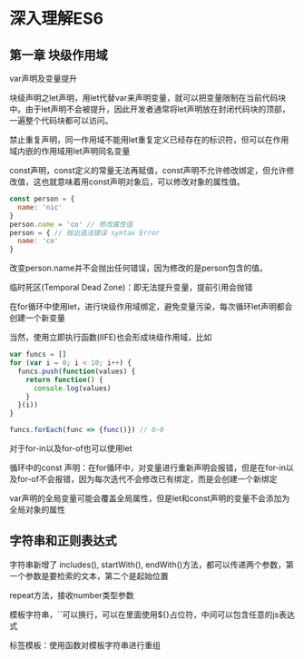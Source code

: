# 深入理解ES6

## 第一章 块级作用域
var声明及变量提升

块级声明之let声明，用let代替var来声明变量，就可以把变量限制在当前代码块中。由于let声明不会被提升，因此开发者通常将let声明放在封闭代码块的顶部，一遍整个代码块都可以访问。

禁止重复声明，同一作用域不能用let重复定义已经存在的标识符，但可以在作用域内嵌的作用域用let声明同名变量

const声明，const定义的常量无法再赋值，const声明不允许修改绑定，但允许修改值，这也就意味着用const声明对象后，可以修改对象的属性值。
```js
const person = {
  name: 'nic'
}
person.name = 'co' // 修改属性值
person = { // 抛出语法错误 syntax Error
  name: 'co'
}
```
改变person.name并不会抛出任何错误，因为修改的是person包含的值。

临时死区(Temporal Dead Zone)：即无法提升变量，提前引用会抛错

在for循环中使用let，进行块级作用域绑定，避免变量污染，每次循环let声明都会创建一个新变量

当然，使用立即执行函数(IIFE)也会形成块级作用域，比如
```js
var funcs = []
for (var i = 0; i < 10; i++) {
  funcs.push(function(values) {
    return function() {
      console.log(values)
    }
  }(i))
}

funcs.forEach(func => {func()}) // 0~9
```
对于for-in以及for-of也可以使用let

循环中的const 声明：在for循环中，对变量进行重新声明会报错，但是在for-in以及for-of不会报错，因为每次迭代不会修改已有绑定，而是会创建一个新绑定

var声明的全局变量可能会覆盖全局属性，但是let和const声明的变量不会添加为全局对象的属性

## 字符串和正则表达式
字符串新增了 includes(), startWith(), endWith()方法，都可以传递两个参数，第一个参数是要检索的文本，第二个是起始位置

repeat方法，接收number类型参数

模板字符串，``可以换行，可以在里面使用${}占位符，中间可以包含任意的js表达式

标签模板：使用函数对模板字符串进行重组